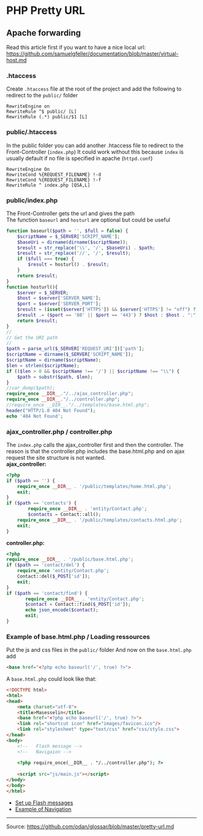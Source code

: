 # PHP Pretty URL

## Apache forwarding
Read this article first if you want to have a nice local url: https://github.com/samuelgfeller/documentation/blob/master/virtual-host.md
### .htaccess  

Create `.htaccess` file at the root of the project and add the following to redirect to the `public/` folder
```
RewriteEngine on
RewriteRule ^$ public/ [L]
RewriteRule (.*) public/$1 [L]
```
### public/.htaccess  

In the public folder you can add another .htaccess file to redirect to the Front-Controller (`index.php`)
It could work without this because `index` is usually default if no file is specified in apache (`httpd.conf`) 
```
RewriteEngine On
RewriteCond %{REQUEST_FILENAME} !-d
RewriteCond %{REQUEST_FILENAME} !-f
RewriteRule ^ index.php [QSA,L]
```
### public/index.php  

The Front-Controller gets the url and gives the path  
The function `baseurl` and `hosturl` are optional but could be useful
```php
function baseurl($path = '', $full = false) {
	$scriptName = $_SERVER['SCRIPT_NAME'];
	$baseUri = dirname(dirname($scriptName));
	$result = str_replace('\\', '/', $baseUri) . $path;
	$result = str_replace('//', '/', $result);
	if ($full === true) {
		$result = hosturl() . $result;
	}
	return $result;
}
function hosturl(){
	$server = $_SERVER;
	$host = $server['SERVER_NAME'];
	$port = $server['SERVER_PORT'];
	$result = (isset($server['HTTPS']) && $server['HTTPS'] != "off") ? "https://" : "http://";
	$result .= ($port == '80' || $port == '443') ? $host : $host . ":" . $port;
	return $result;
}
//
// Get the URI path
//
$path = parse_url($_SERVER['REQUEST_URI'])['path'];
$scriptName = dirname($_SERVER['SCRIPT_NAME']);
$scriptName = dirname($scriptName);
$len = strlen($scriptName);
if (($len > 0 && $scriptName !== '/') || $scriptName !== "\\") {
	$path = substr($path, $len);
}
//var_dump($path);
require_once __DIR__."/../ajax_controller.php";
require_once __DIR__."/../controller.php";
//require_once __DIR__."/../templates/base.html.php";
header("HTTP/1.0 404 Not Found");
echo '404 Not Found';
```
### ajax_controller.php / controller.php
The `index.php` calls the ajax_controller first and then the controller. The reason is that the controller.php includes the base.html.php and on ajax request the site structure is not wanted.  
**ajax_controller:**
```php
<?php
if ($path == '') {
	require_once __DIR__ . '/public/templates/home.html.php';
	exit;
}
if ($path == 'contacts') {
        require_once __DIR__ . 'entity/Contact.php';
        $contacts = Contact::all();
	require_once __DIR__ . '/public/templates/contacts.html.php';
	exit;
}
```
**controller.php:**
```php
<?php
require_once __DIR__ . '/public/base.html.php';
if ($path == 'contact/del') {
	require_once 'entity/Contact.php';
	Contact::del($_POST['id']);
	exit;
}
if ($path == 'contact/find') {
       require_once __DIR__ . 'entity/Contact.php';
       $contact = Contact::find($_POST['id']);
       echo json_encode($contact);
       exit;
}	
```
### Example of base.html.php / Loading ressources
Put the js and css files in the `public/` folder
And now on the `base.html.php` add
```html
<base href="<?php echo baseurl('/', true) ?>">
```
A `base.html.php` could look like that:
```html
<!DOCTYPE html>
<html>
<head>
    <meta charset="utf-8">
    <title>Masesselin</title>
    <base href="<?php echo baseurl('/', true) ?>">
    <link rel="shortcut icon" href="images/favicon.ico"/>
    <link rel="stylesheet" type="text/css" href="css/style.css">
</head>
<body>	
    <!--   Flash message -->
    <!--   Navigaion --> 
	
    <?php require_once(__DIR__ . "/../controller.php"); ?>
	
    <script src="js/main.js"></script>
</body>
</body>
</html>	
```
* [Set up Flash messages](https://github.com/samuelgfeller/documentation/blob/master/flash-message.md)  
* [Example of Navigation](https://github.com/samuelgfeller/documentation/blob/master/css-menu.md) 
***
Source: https://github.com/odan/glossar/blob/master/pretty-url.md
